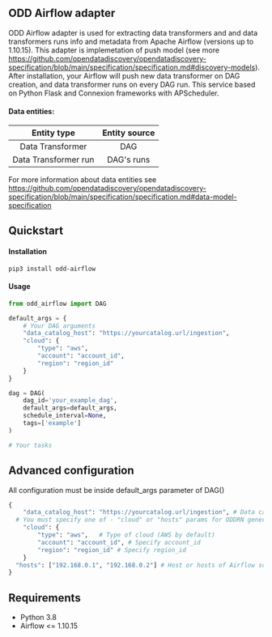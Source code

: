## ODD Airflow adapter

ODD Airflow adapter is used for extracting data transformers and and data transformers runs info and metadata from Apache Airflow (versions up to 1.10.15). This adapter is implemetation of push model (see more https://github.com/opendatadiscovery/opendatadiscovery-specification/blob/main/specification/specification.md#discovery-models). After installation, your Airflow will push new data transformer on DAG creation, and data transformer runs on every DAG run.
This service based on Python Flask and Connexion frameworks with APScheduler.

#### Data entities:
| Entity type | Entity source |
|:----------------:|:---------:|
|Data Transformer|DAG|
|Data Transformer run|DAG's runs|

For more information about data entities see https://github.com/opendatadiscovery/opendatadiscovery-specification/blob/main/specification/specification.md#data-model-specification

## Quickstart
#### Installation
```
pip3 install odd-airflow
```
#### Usage
```Python
from odd_airflow import DAG

default_args = {  
	# Your DAG arguments
	"data_catalog_host": "https://yourcatalog.url/ingestion",
	"cloud": {
		"type": "aws",
		"account": "account_id",
		"region": "region_id"
	}
}

dag = DAG(
    dag_id='your_example_dag',
    default_args=default_args,
    schedule_interval=None,
    tags=['example']
)

# Your tasks
```


## Advanced configuration
All configuration must be inside default_args parameter of DAG()
```Python
{
	"data_catalog_host": "https://yourcatalog.url/ingestion", # Data catalog ingestion API url
  # You must specify one of - "cloud" or "hosts" params for ODDRN generation
	"cloud": {
		"type": "aws",   # Type of cloud (AWS by default)
		"account": "account_id", # Specify account_id
		"region": "region_id" # Specify region_id
	}
  "hosts": ["192.168.0.1", "192.168.0.2"] # Host or hosts of Airflow source
}
```

## Requirements
- Python 3.8
- Airflow  <= 1.10.15
